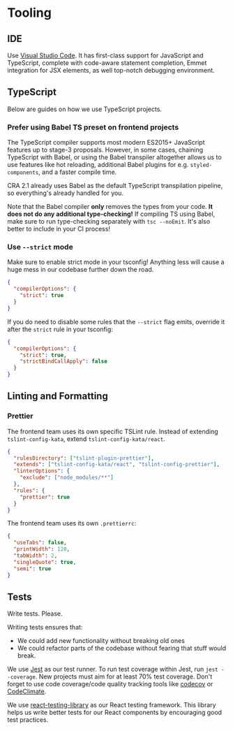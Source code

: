 # Tooling

## IDE

Use [Visual Studio Code](https://code.visualstudio.com). It has first-class support for JavaScript and TypeScript, complete with code-aware statement completion, Emmet integration for JSX elements, as well top-notch debugging environment.

## TypeScript

Below are guides on how we use TypeScript projects.

### Prefer using Babel TS preset on frontend projects

The TypeScript compiler supports most modern ES2015+ JavaScript features up to stage-3 proposals. However, in some cases, chaining TypeScript with Babel, or using the Babel transpiler altogether allows us to use features like hot reloading, additional Babel plugins for e.g. `styled-components`, and a faster compile time.

CRA 2.1 already uses Babel as the default TypeScript transpilation pipeline, so everything's already handled for you.

Note that the Babel compiler **only** removes the types from your code. **It does not do any additional type-checking!** If compiling TS using Babel, make sure to run type-checking separately with `tsc --noEmit`. It's also better to include in your CI process!

### Use `--strict` mode

Make sure to enable strict mode in your tsconfig! Anything less will cause a huge mess in our codebase further down the road.

```json
{
  "compilerOptions": {
    "strict": true
  }
}
```

If you do need to disable some rules that the `--strict` flag emits, override it after the `strict` rule in your tsconfig:

```json
{
  "compilerOptions": {
    "strict": true,
    "strictBindCallApply": false
  }
}
```

## Linting and Formatting

### Prettier

The frontend team uses its own specific TSLint rule. Instead of extending `tslint-config-kata`, extend `tslint-config-kata/react`.

```json
{
  "rulesDirectory": ["tslint-plugin-prettier"],
  "extends": ["tslint-config-kata/react", "tslint-config-prettier"],
  "linterOptions": {
    "exclude": ["node_modules/**"]
  },
  "rules": {
    "prettier": true
  }
}
```

The frontend team uses its own `.prettierrc`:

```json
{
  "useTabs": false,
  "printWidth": 120,
  "tabWidth": 2,
  "singleQuote": true,
  "semi": true
}
```

## Tests

Write tests. Please.

Writing tests ensures that:

- We could add new functionality without breaking old ones
- We could refactor parts of the codebase without fearing that stuff would break.

We use [Jest](https://jestjs.io/) as our test runner. To run test coverage within Jest, run `jest --coverage`. New projects must aim for at least 70% test coverage. Don't forget to use code coverage/code quality tracking tools like [codecov](https://codecov.io/) or [CodeClimate](https://codeclimate.com/).

We use [react-testing-library](https://testing-library.com/docs/react-testing-library/intro) as our React testing framework. This library helps us write better tests for our React components by encouraging good test practices.

